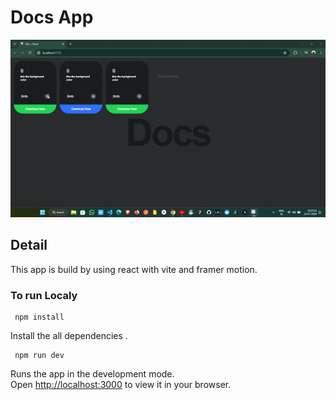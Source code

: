 # Docs App 
<img src="https://github.com/Aryanjast13/Dynamic-docs/blob/main/src/dynamic-docs.gif" />

## Detail 
This app is build by using react with vite  and framer motion.

### To run Localy

```
 npm install
```  
Install the all dependencies .

```
 npm run dev
 ```
Runs the app in the development mode.\
Open [http://localhost:3000](http://localhost:3000) to view it in your browser.
